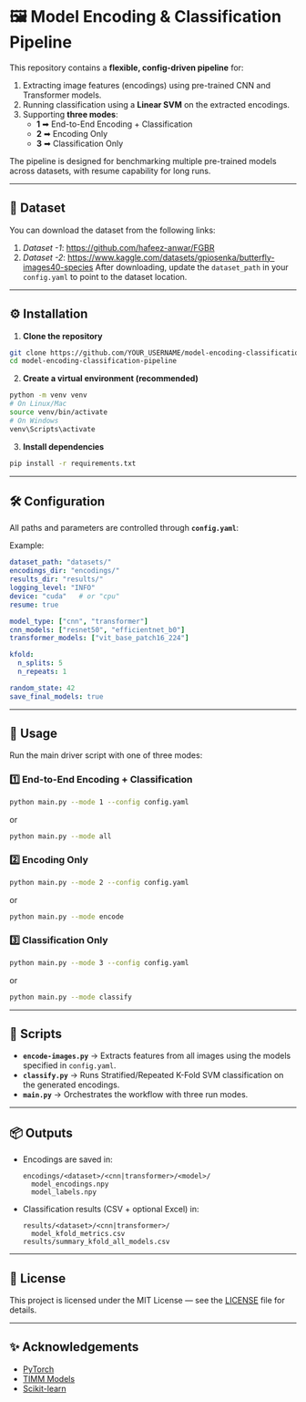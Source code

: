 # 🖼️ Model Encoding & Classification Pipeline

This repository contains a **flexible, config-driven pipeline** for:
1. Extracting image features (encodings) using pre-trained CNN and Transformer models.
2. Running classification using a **Linear SVM** on the extracted encodings.
3. Supporting **three modes**:
   - **1** ➡ End-to-End Encoding + Classification
   - **2** ➡ Encoding Only
   - **3** ➡ Classification Only

The pipeline is designed for benchmarking multiple pre-trained models across datasets, with resume capability for long runs.

---

## 📂 Dataset
You can download the dataset from the following links:
1. *Dataset -1*: https://github.com/hafeez-anwar/FGBR
2. *Dataset -2*: https://www.kaggle.com/datasets/gpiosenka/butterfly-images40-species
After downloading, update the `dataset_path` in your `config.yaml` to point to the dataset location.

---

## ⚙️ Installation

1. **Clone the repository**
```bash
git clone https://github.com/YOUR_USERNAME/model-encoding-classification-pipeline.git
cd model-encoding-classification-pipeline
```

2. **Create a virtual environment (recommended)**
```bash
python -m venv venv
# On Linux/Mac
source venv/bin/activate
# On Windows
venv\Scripts\activate
```

3. **Install dependencies**
```bash
pip install -r requirements.txt
```

---

## 🛠️ Configuration

All paths and parameters are controlled through **`config.yaml`**:

Example:
```yaml
dataset_path: "datasets/"
encodings_dir: "encodings/"
results_dir: "results/"
logging_level: "INFO"
device: "cuda"   # or "cpu"
resume: true

model_type: ["cnn", "transformer"]
cnn_models: ["resnet50", "efficientnet_b0"]
transformer_models: ["vit_base_patch16_224"]

kfold:
  n_splits: 5
  n_repeats: 1

random_state: 42
save_final_models: true
```

---

## 🚀 Usage

Run the main driver script with one of three modes:

### 1️⃣ End-to-End Encoding + Classification
```bash
python main.py --mode 1 --config config.yaml
```
or
```bash
python main.py --mode all
```

### 2️⃣ Encoding Only
```bash
python main.py --mode 2 --config config.yaml
```
or
```bash
python main.py --mode encode
```

### 3️⃣ Classification Only
```bash
python main.py --mode 3 --config config.yaml
```
or
```bash
python main.py --mode classify
```

---

## 📄 Scripts

- **`encode-images.py`** → Extracts features from all images using the models specified in `config.yaml`.
- **`classify.py`** → Runs Stratified/Repeated K-Fold SVM classification on the generated encodings.
- **`main.py`** → Orchestrates the workflow with three run modes.

---

## 📦 Outputs

- Encodings are saved in:
  ```
  encodings/<dataset>/<cnn|transformer>/<model>/
    model_encodings.npy
    model_labels.npy
  ```
- Classification results (CSV + optional Excel) in:
  ```
  results/<dataset>/<cnn|transformer>/
    model_kfold_metrics.csv
  results/summary_kfold_all_models.csv
  ```

---

## 📜 License
This project is licensed under the MIT License — see the [LICENSE](LICENSE) file for details.

---

## ✨ Acknowledgements
- [PyTorch](https://pytorch.org/)
- [TIMM Models](https://huggingface.co/timm)
- [Scikit-learn](https://scikit-learn.org/)
